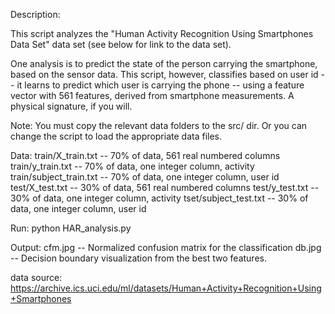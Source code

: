 Description:

This script analyzes the "Human Activity Recognition Using Smartphones Data Set"
data set (see below for link to the data set).

One analysis is to predict the state of the person carrying the smartphone,
based on the sensor data.  This script, however, classifies based on user id
-- it learns to predict which user is carrying the phone -- using a
feature vector with 561 features, derived from smartphone measurements.
A physical signature, if you will.

Note: You must copy the relevant data folders to the src/ dir.  Or you can
      change the script to load the appropriate data files.

Data:
        train/X_train.txt         -- 70% of data, 561 real numbered columns
        train/y_train.txt         -- 70% of data, one integer column, activity
        train/subject_train.txt   -- 70% of data, one integer column, user id
        test/X_test.txt           -- 30% of data, 561 real numbered columns
        test/y_test.txt           -- 30% of data, one integer column, activity
        tset/subject_test.txt     -- 30% of data, one integer column, user id

Run:
        python HAR_analysis.py

Output: 
        cfm.jpg         -- Normalized confusion matrix for the classification
        db.jpg          -- Decision boundary visualization from the best two
                           features.

data source: https://archive.ics.uci.edu/ml/datasets/Human+Activity+Recognition+Using+Smartphones
